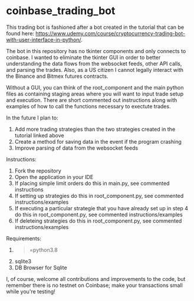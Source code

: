 # coinbase_trading_bot
This trading bot is fashioned after a bot created in the tutorial that can be found here:
https://www.udemy.com/course/cryptocurrency-trading-bot-with-user-interface-in-python/.

The bot in this repository has no tkinter components and only connects to coinbase. I wanted to 
eliminate the tkinter GUI in order to better understanding the data flows from the websocket feeds, 
other API calls, and parsing the trades. Also, as a US citizen I cannot legally interact with the 
Binance and Bitmex futures contracts.

Without a GUI, you can think of the root_component and the main python files as containing staging 
areas where you will want to input trade setup and execution. There are short commented out 
instructions along with examples of how to call the functions necessary to exectute trades.

In the future I plan to:
1. Add more trading strategies than the two strategies created in the tutorial linked above
2. Create a method for saving data in the event if the program crashing
3. Improve parsing of data from the websocket feeds

Instructions:
1. Fork the repository
2. Open the application in your IDE
3. If placing simple limit orders do this in main.py, see commented instructions
4. If setting up strategies do this in root_component.py, see commented instructions/examples
5. If executing a particular strategie that you have already set up in step 4 do this 
in root_component.py, see commented instructions/examples
6. If deleteing strategies do this in root_component.py, see commented instructions/examples

Requirements:
1. >=python3.8
2. sqlite3
3. DB Browser for Sqlite

I, of course, welcome all contributions and improvements to the code, but remember there is no 
testnet on Coinbase; make your transactions small while you're testing!
